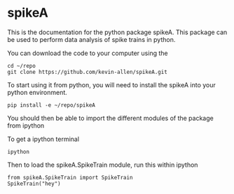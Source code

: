 # spikeA

This is the documentation for the python package spikeA. This package can be used to perform data analysis of spike trains in python.

You can download the code to your computer using the 

```
cd ~/repo
git clone https://github.com/kevin-allen/spikeA.git
```

To start using it from python, you will need to install the spikeA into your python environment.

```
pip install -e ~/repo/spikeA
```

You should then be able to import the different modules of the package from ipython

To get a ipython terminal
```
ipython
```

Then to load the spikeA.SpikeTrain module, run this within ipython
```
from spikeA.SpikeTrain import SpikeTrain
SpikeTrain("hey")
```
